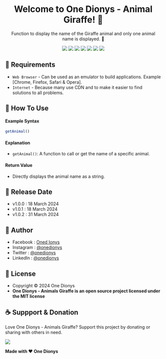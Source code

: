 <h1 align="center">Welcome to One Dionys - Animal Giraffe! 👋 </h1>

<p align="center">Function to display the name of the Giraffe animal and only one animal name is displayed. 💖 </p>

<p align="center">
<img src="https://img.shields.io/github/contributors/onedionys/onedionys-animal-giraffe?style=flat-square">
<img src="https://img.shields.io/github/issues/onedionys/onedionys-animal-giraffe?style=flat-square">
<img src="https://img.shields.io/github/stars/onedionys/onedionys-animal-giraffe?style=flat-square"> 
<img src="https://img.shields.io/github/forks/onedionys/onedionys-animal-giraffe?style=flat-square">
<img src="https://img.shields.io/github/last-commit/onedionys/onedionys-animal-giraffe.svg?style=flat-square">
<img src="https://img.shields.io/github/languages/code-size/onedionys/onedionys-animal-giraffe?style=flat-square">
<img src="https://img.shields.io/github/license/onedionys/onedionys-animal-giraffe?style=flat-square">
</p>

## 💾 Requirements

* `Web Browser` - Can be used as an emulator to build applications. Example [Chrome, Firefox, Safari & Opera].
* `Internet` - Because many use CDN and to make it easier to find solutions to all problems.

## 🎯 How To Use

#### Example Syntax

```javascript
getAnimal()
```

#### Explanation

* `getAnimal()`: A function to call or get the name of a specific animal.

#### Return Value

* Directly displays the animal name as a string.

## 📆 Release Date

* v1.0.0 : 18 March 2024
* v1.0.1 : 18 March 2024
* v1.0.2 : 31 March 2024

## 🧑 Author

* Facebook : <a href="https://www.facebook.com/theonedionys"> Oned Ionys</a>
* Instagram : <a href="https://www.instagram.com/onedionys/"> @onedionys</a>
* Twitter : <a href="https://twitter.com/onedionys"> @onedionys</a>
* LinkedIn :  <a href="https://www.linkedin.com/in/onedionys/"> @onedionys</a>

## 📝 License

* Copyright © 2024 One Dionys
* **One Dionys - Animals Giraffe is an open source project licensed under the MIT license**

## ☕️ Suppport & Donation

Love One Dionys - Animals Giraffe? Support this project by donating or sharing with others in need.

<a href="https://www.buymeacoffee.com/onedionys"><img src="https://img.shields.io/badge/Buy_Me_A_Coffee-FFDD00?style=for-the-badge&logo=buy-me-a-coffee&logoColor=black"/> </a>

**Made with ❤️ One Dionys**

